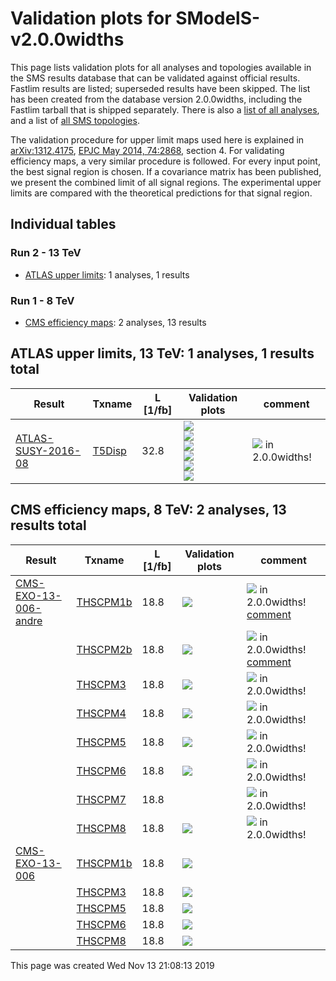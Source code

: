 
# Validation plots for SModelS-v2.0.0widths 

This page lists validation plots for all analyses and topologies available in
the SMS results database that can be validated against official results.
Fastlim results are listed; superseded results have been skipped. The list has been created from the
database version 2.0.0widths, including the Fastlim tarball that is shipped separately.
There is also a [list of all analyses](ListOfAnalyses200widths), and
a list of [all SMS topologies](SmsDictionary200widths).

The validation procedure for upper limit maps used here is explained in [arXiv:1312.4175](http://arxiv.org/abs/1312.4175),  [EPJC May 2014, 74:2868](http://link.springer.com/article/10.1140/epjc/s10052-014-2868-5), section 4. For validating efficiency maps, a very similar procedure is followed. For every input point, the best signal region is chosen. If a covariance matrix has been published, we present the combined limit of all signal regions. The experimental upper limits are compared with the theoretical predictions for that signal region.

## Individual tables

### Run 2 - 13 TeV
 * [ATLAS upper limits](#ATLASupperlimits13): 1 analyses, 1 results

### Run 1 - 8 TeV
 * [CMS efficiency maps](#CMSefficiencymaps8): 2 analyses, 13 results


<a name="ATLASupperlimits13"></a>
## ATLAS upper limits, 13 TeV: 1 analyses, 1 results total

| **Result** | **Txname** | **L [1/fb]** | **Validation plots** | **comment** |
|------------|------------|--------------|----------------------|-------------|
| [ATLAS-SUSY-2016-08](https://atlas.web.cern.ch/Atlas/GROUPS/PHYSICS/PAPERS/SUSY-2016-08/)| [T5Disp](SmsDictionary200widths#T5Disp)| 32.8|<a href="https://smodels.github.io/validation/200widths/13TeV/ATLAS/ATLAS-SUSY-2016-08/validation/T5Disp_2EqMassAx6.582119514e-16_EqMassBy_pretty.png"><img src="https://smodels.github.io/validation/200widths/13TeV/ATLAS/ATLAS-SUSY-2016-08/validation/T5Disp_2EqMassAx6.582119514e-16_EqMassBy_pretty.png" /></a><BR><a href="https://smodels.github.io/validation/200widths/13TeV/ATLAS/ATLAS-SUSY-2016-08/validation/T5Disp_2EqMassAx_EqWidthA6.582119514e-16_EqMassBy_pretty.png"><img src="https://smodels.github.io/validation/200widths/13TeV/ATLAS/ATLAS-SUSY-2016-08/validation/T5Disp_2EqMassAx_EqWidthA6.582119514e-16_EqMassBy_pretty.png" /></a><BR><a href="https://smodels.github.io/validation/200widths/13TeV/ATLAS/ATLAS-SUSY-2016-08/validation/T5Disp_2EqMassAx_EqWidthAy_EqMassB100.0_pretty.png"><img src="https://smodels.github.io/validation/200widths/13TeV/ATLAS/ATLAS-SUSY-2016-08/validation/T5Disp_2EqMassAx_EqWidthAy_EqMassB100.0_pretty.png" /></a><BR><a href="https://smodels.github.io/validation/200widths/13TeV/ATLAS/ATLAS-SUSY-2016-08/validation/T5Disp_2EqMassAx_EqWidthAy_EqMassBx-100.0_pretty.png"><img src="https://smodels.github.io/validation/200widths/13TeV/ATLAS/ATLAS-SUSY-2016-08/validation/T5Disp_2EqMassAx_EqWidthAy_EqMassBx-100.0_pretty.png" /></a><BR><a href="https://smodels.github.io/validation/200widths/13TeV/ATLAS/ATLAS-SUSY-2016-08/validation/T5Disp_2EqMassAxy_EqMassB100.0_pretty.png"><img src="https://smodels.github.io/validation/200widths/13TeV/ATLAS/ATLAS-SUSY-2016-08/validation/T5Disp_2EqMassAxy_EqMassB100.0_pretty.png" /></a><BR><a href="https://smodels.github.io/validation/200widths/13TeV/ATLAS/ATLAS-SUSY-2016-08/validation/T5Disp_2EqMassAxy_EqMassBx-100.0_pretty.png"><img src="https://smodels.github.io/validation/200widths/13TeV/ATLAS/ATLAS-SUSY-2016-08/validation/T5Disp_2EqMassAxy_EqMassBx-100.0_pretty.png" /></a>  | <img src="https://smodels.github.io/pics/new.png" /> in 2.0.0widths!  |


<a name="CMSefficiencymaps8"></a>
## CMS efficiency maps, 8 TeV: 2 analyses, 13 results total

| **Result** | **Txname** | **L [1/fb]** | **Validation plots** | **comment** |
|------------|------------|--------------|----------------------|-------------|
| [CMS-EXO-13-006-andre](http://cms-results.web.cern.ch/cms-results/public-results/publications/EXO-13-006/index.html)| [THSCPM1b](SmsDictionary200widths#THSCPM1b)| 18.8|<a href="https://smodels.github.io/validation/200widths/8TeV/CMS/CMS-EXO-13-006-andre/validation/THSCPM1b_2EqMassAx_EqWidthAy_pretty.png"><img src="https://smodels.github.io/validation/200widths/8TeV/CMS/CMS-EXO-13-006-andre/validation/THSCPM1b_2EqMassAx_EqWidthAy_pretty.png" /></a>  | <img src="https://smodels.github.io/pics/new.png" /> in 2.0.0widths! [comment](https://smodels.github.io/validation/200widths/8TeV/CMS/CMS-EXO-13-006-andre/validation/THSCPM1b.txt) |
| | [THSCPM2b](SmsDictionary200widths#THSCPM2b)| 18.8|<a href="https://smodels.github.io/validation/200widths/8TeV/CMS/CMS-EXO-13-006-andre/validation/THSCPM2b_EqMassA__EqmassAx_EqwidthAy_pretty.png"><img src="https://smodels.github.io/validation/200widths/8TeV/CMS/CMS-EXO-13-006-andre/validation/THSCPM2b_EqMassA__EqmassAx_EqwidthAy_pretty.png" /></a>  | <img src="https://smodels.github.io/pics/new.png" /> in 2.0.0widths! [comment](https://smodels.github.io/validation/200widths/8TeV/CMS/CMS-EXO-13-006-andre/validation/THSCPM2b.txt) |
| | [THSCPM3](SmsDictionary200widths#THSCPM3)| 18.8|<a href="https://smodels.github.io/validation/200widths/8TeV/CMS/CMS-EXO-13-006-andre/validation/THSCPM3_2EqMassAx_EqMassBy_pretty.png"><img src="https://smodels.github.io/validation/200widths/8TeV/CMS/CMS-EXO-13-006-andre/validation/THSCPM3_2EqMassAx_EqMassBy_pretty.png" /></a>  | <img src="https://smodels.github.io/pics/new.png" /> in 2.0.0widths!  |
| | [THSCPM4](SmsDictionary200widths#THSCPM4)| 18.8|<a href="https://smodels.github.io/validation/200widths/8TeV/CMS/CMS-EXO-13-006-andre/validation/THSCPM4_EqMassA__EqmassAx_EqmassBy_pretty.png"><img src="https://smodels.github.io/validation/200widths/8TeV/CMS/CMS-EXO-13-006-andre/validation/THSCPM4_EqMassA__EqmassAx_EqmassBy_pretty.png" /></a>  | <img src="https://smodels.github.io/pics/new.png" /> in 2.0.0widths!  |
| | [THSCPM5](SmsDictionary200widths#THSCPM5)| 18.8|<a href="https://smodels.github.io/validation/200widths/8TeV/CMS/CMS-EXO-13-006-andre/validation/THSCPM5_2EqMassAx_EqMassBx-100_EqMassCy_pretty.png"><img src="https://smodels.github.io/validation/200widths/8TeV/CMS/CMS-EXO-13-006-andre/validation/THSCPM5_2EqMassAx_EqMassBx-100_EqMassCy_pretty.png" /></a>  | <img src="https://smodels.github.io/pics/new.png" /> in 2.0.0widths!  |
| | [THSCPM6](SmsDictionary200widths#THSCPM6)| 18.8|<a href="https://smodels.github.io/validation/200widths/8TeV/CMS/CMS-EXO-13-006-andre/validation/THSCPM6_EqMassA__EqmassAx_EqmassBx-100_EqmassCy_pretty.png"><img src="https://smodels.github.io/validation/200widths/8TeV/CMS/CMS-EXO-13-006-andre/validation/THSCPM6_EqMassA__EqmassAx_EqmassBx-100_EqmassCy_pretty.png" /></a>  | <img src="https://smodels.github.io/pics/new.png" /> in 2.0.0widths!  |
| | [THSCPM7](SmsDictionary200widths#THSCPM7)| 18.8|  | <img src="https://smodels.github.io/pics/new.png" /> in 2.0.0widths!  |
| | [THSCPM8](SmsDictionary200widths#THSCPM8)| 18.8|<a href="https://smodels.github.io/validation/200widths/8TeV/CMS/CMS-EXO-13-006-andre/validation/THSCPM8_2EqMassAx_EqMassBy_pretty.png"><img src="https://smodels.github.io/validation/200widths/8TeV/CMS/CMS-EXO-13-006-andre/validation/THSCPM8_2EqMassAx_EqMassBy_pretty.png" /></a>  | <img src="https://smodels.github.io/pics/new.png" /> in 2.0.0widths!  |
| [CMS-EXO-13-006](http://cms-results.web.cern.ch/cms-results/public-results/publications/EXO-13-006/index.html)| [THSCPM1b](SmsDictionary200widths#THSCPM1b)| 18.8|<a href="https://smodels.github.io/validation/200widths/8TeV/CMS/CMS-EXO-13-006-eff/validation/THSCPM1b_2EqMassAx_EqWidthAy_pretty.png"><img src="https://smodels.github.io/validation/200widths/8TeV/CMS/CMS-EXO-13-006-eff/validation/THSCPM1b_2EqMassAx_EqWidthAy_pretty.png" /></a>  | |
| | [THSCPM3](SmsDictionary200widths#THSCPM3)| 18.8|<a href="https://smodels.github.io/validation/200widths/8TeV/CMS/CMS-EXO-13-006-eff/validation/THSCPM3_2EqMassAx_EqMassBy_EqWidthB1e-16_pretty.png"><img src="https://smodels.github.io/validation/200widths/8TeV/CMS/CMS-EXO-13-006-eff/validation/THSCPM3_2EqMassAx_EqMassBy_EqWidthB1e-16_pretty.png" /></a>  | |
| | [THSCPM5](SmsDictionary200widths#THSCPM5)| 18.8|<a href="https://smodels.github.io/validation/200widths/8TeV/CMS/CMS-EXO-13-006-eff/validation/THSCPM5_2EqMassAx_EqMassBx-100_EqMassCy_EqWidthC1e-16_pretty.png"><img src="https://smodels.github.io/validation/200widths/8TeV/CMS/CMS-EXO-13-006-eff/validation/THSCPM5_2EqMassAx_EqMassBx-100_EqMassCy_EqWidthC1e-16_pretty.png" /></a>  | |
| | [THSCPM6](SmsDictionary200widths#THSCPM6)| 18.8|<a href="https://smodels.github.io/validation/200widths/8TeV/CMS/CMS-EXO-13-006-eff/validation/THSCPM6_EqMassA__EqmassAx_EqmassBx-100_EqmassCy_EqwidthC1e-16_pretty.png"><img src="https://smodels.github.io/validation/200widths/8TeV/CMS/CMS-EXO-13-006-eff/validation/THSCPM6_EqMassA__EqmassAx_EqmassBx-100_EqmassCy_EqwidthC1e-16_pretty.png" /></a>  | |
| | [THSCPM8](SmsDictionary200widths#THSCPM8)| 18.8|<a href="https://smodels.github.io/validation/200widths/8TeV/CMS/CMS-EXO-13-006-eff/validation/THSCPM8_2EqMassAx_EqMassBy_EqWidthB1e-16_pretty.png"><img src="https://smodels.github.io/validation/200widths/8TeV/CMS/CMS-EXO-13-006-eff/validation/THSCPM8_2EqMassAx_EqMassBy_EqWidthB1e-16_pretty.png" /></a>  | |

This page was created Wed Nov 13 21:08:13 2019
